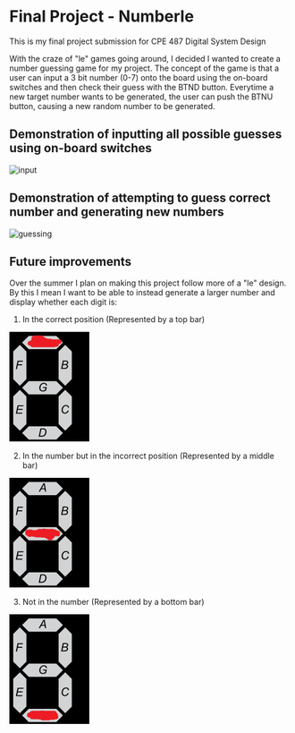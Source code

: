 # Final Project - Numberle

This is my final project submission for CPE 487 Digital System Design

With the craze of "le" games going around, I decided I wanted to create a number guessing game for my project. The concept of the game is that a user can input a 3 bit number (0-7) onto the board using the on-board switches and then check their guess with the BTND button. Everytime a new target number wants to be generated, the user can push the BTNU button, causing a new random number to be generated.

## Demonstration of inputting all possible guesses using on-board switches

![input](resources/input.gif)

## Demonstration of attempting to guess correct number and generating new numbers

![guessing](resources/guessing.gif)

## Future improvements

Over the summer I plan on making this project follow more of a "le" design. By this I mean I want to be able to instead generate a larger number and display whether each digit is:

1. In the correct position (Represented by a top bar)

![correct](resources/Correct.png)

2. In the number but in the incorrect position (Represented by a middle bar)

![wrongPosition](resources/wrongPosition.png)

3. Not in the number (Represented by a bottom bar)

![incorrect](resources/incorrect.png)
